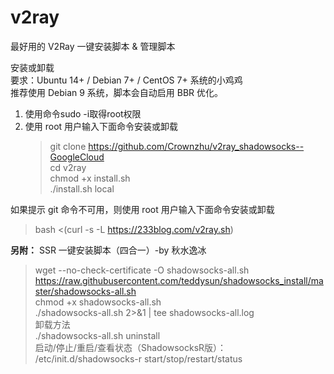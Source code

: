 # v2ray
最好用的 V2Ray 一键安装脚本 &amp; 管理脚本  

安装或卸载  
要求：Ubuntu 14+ / Debian 7+ / CentOS 7+ 系统的小鸡鸡  
推荐使用 Debian 9 系统，脚本会自动启用 BBR 优化。  
1. 使用命令sudo -i取得root权限  
2. 使用 root 用户输入下面命令安装或卸载  
    >git clone https://github.com/Crownzhu/v2ray_shadowsocks--GoogleCloud  
    >cd v2ray  
    >chmod +x install.sh  
    >./install.sh local  

如果提示 git 命令不可用，则使用 root 用户输入下面命令安装或卸载  
>bash <(curl -s -L https://233blog.com/v2ray.sh)  
  
  
  
  
**另附：**
SSR 一键安装脚本（四合一）-by 秋水逸冰  
>wget --no-check-certificate -O shadowsocks-all.sh https://raw.githubusercontent.com/teddysun/shadowsocks_install/master/shadowsocks-all.sh  
>chmod +x shadowsocks-all.sh  
>./shadowsocks-all.sh 2>&1 | tee shadowsocks-all.log  
卸载方法  
>./shadowsocks-all.sh uninstall  
启动/停止/重启/查看状态（ShadowsocksR版）：  
>/etc/init.d/shadowsocks-r start/stop/restart/status  
